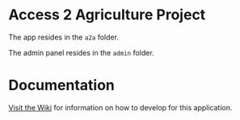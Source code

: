 # Access 2 Agriculture Project

The app resides in the `a2a` folder.  

The admin panel resides in the `admin` folder.

# Documentation

[Visit the Wiki](https://github.com/uconndxlab/access2agriculture/wiki) for information on how to develop for this application.